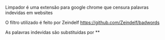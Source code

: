 Limpador é uma extensão para google chrome que censura palavras indevidas em websites

O filtro utilizado é feito por Zeindelf
https://github.com/Zeindelf/badwords

As palavras indevidas são substituidas por **
